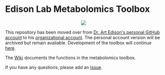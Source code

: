 # Edison Lab Metabolomics Toolbox

<p align="center">
<img src="http://raw.github.com/edisonomics/metabolomicstoolbox/metabolomics_toolbox/images/CIVM_mj_derived.png")
</p>

This repository has been moved over from [Dr. Art Edison's personal GitHub account](https://github.com/artedison) to his [organizational account](https://github.com/edisonomics). The personal account version will be archived but remain available. Development of the toolbox will continue [here](https://github.com/edisonomics/metabolomicstoolbox).


The [Wiki](https://github.com/edisonomics/metabolomicstoolbox/wiki) documents the functions in the metabolomics toolbox.


If you have any questions, please add an [Issue](https://github.com/edisonomics/metabolomicstoolbox/issues).

